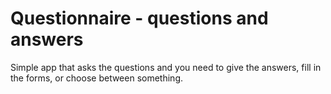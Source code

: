 # Questionnaire - questions and answers
Simple app that asks the questions and you need to give the answers, fill in the forms, or choose between something. 


